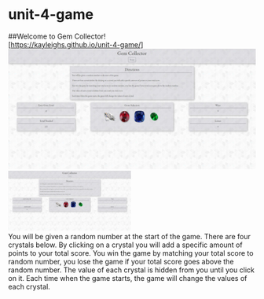 # unit-4-game

##Welcome to Gem Collector!
<br>
[https://kayleighs.github.io/unit-4-game/]
![Gem Collector](/assets/images/gem-game.JPG)
<img src="assets/images/gem-game.JPG" width="250">
<br>
You will be given a random number at the start of the game. There are four crystals below. By clicking on a crystal you will add a specific amount of points to your total score. You win the game by matching your total score to random number, you lose the game if your total score goes above the random number. The value of each crystal is hidden from you until you click on it. Each time when the game starts, the game will change the values of each crystal.